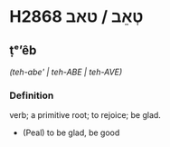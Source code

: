 # H2868 טְאֵב / טאב

## ṭᵉʼêb

_(teh-abe' | teh-ABE | teh-AVE)_

### Definition

verb; a primitive root; to rejoice; be glad.

- (Peal) to be glad, be good
